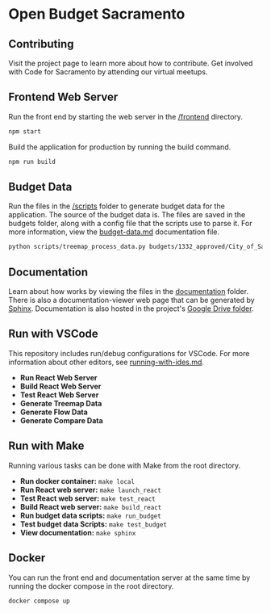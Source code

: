 # Open Budget Sacramento

## Contributing
Visit the project page to learn more about how to contribute. Get involved with Code for Sacramento by attending our virtual meetups.

## Frontend Web Server
Run the front end by starting the web server in the [/frontend](/frontend) directory.
```sh
npm start
```

Build the application for production by running the build command.
```sh
npm run build
```

## Budget Data
Run the files in the [/scripts](/scripts/) folder to generate budget data for the application. The source of the budget data is. The files are saved in the budgets folder, along with a config file that the scripts use to parse it. For more information, view the [budget-data.md](/documentation/budget-data.md) documentation file.
```sh
python scripts/treemap_process_data.py budgets/1332_approved/City_of_Sacramento_Approved_Budgets.csv budgets/1322_approved/config.json
```

## Documentation
Learn about how works by viewing the files in the [documentation](/documentation/) folder. There is also a documentation-viewer web page that can be generated by [Sphinx](https://www.sphinx-doc.org). Documentation is also hosted in the project's [Google Drive folder](https://drive.google.com/drive/folders/1O--DF8uJg1zsLov4FeJALKlHqDGwHdR2?usp=sharing).

## Run with VSCode
This repository includes run/debug configurations for VSCode. For more information about other editors, see [running-with-ides.md](documentation/running-with-ides.md).
* **Run React Web Server**
* **Build React Web Server**
* **Test React Web Server**
* **Generate Treemap Data**
* **Generate Flow Data**
* **Generate Compare Data**

## Run with Make
Running various tasks can be done with Make from the root directory.
* **Run docker container:** ```make local```
* **Run React web server:** ```make launch_react```
* **Test React web server:** ```make test_react```
* **Build React web server:** ```make build_react```
* **Run budget data scripts:** ```make run_budget```
* **Test budget data Scripts:** ```make test_budget```
* **View documentation:** ```make sphinx```

## Docker
You can run the front end and documentation server at the same time by running the docker compose in the root directory.
```sh
docker compose up
```
